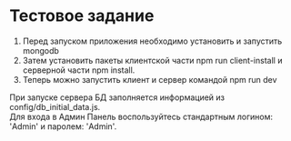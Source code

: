 # Тестовое задание

1. Перед запуском приложения необходимо установить и запустить mongodb
2. Затем установить пакеты клиентской части npm run client-install и серверной части npm install.
3. Теперь можно запустить клиент и сервер командой npm run dev

При запуске сервера БД заполняется информацией из config/db_initial_data.js.<br>
Для входа в Админ Панель воспользуйтесь стандартным логином: 'Admin' и паролем: 'Admin'.

